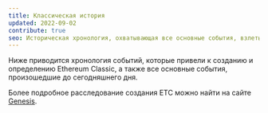 ```yaml
---
title: Классическая история
updated: 2022-09-02
contribute: true
seo: Историческая хронология, охватывающая все основные события, взлеты и падения, которые привели к нынешнему положению дел в удивительном мире Ethereum Classic.
---
```


Ниже приводится хронология событий, которые привели к созданию и определению Ethereum Classic, а также все основные события, произошедшие до сегодняшнего дня.

Более подробное расследование создания ETC можно найти на сайте [Genesis](/why-classic/genesis).
